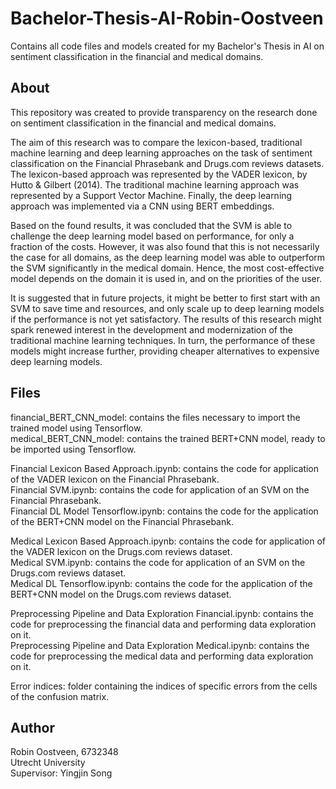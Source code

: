 # Bachelor-Thesis-AI-Robin-Oostveen
Contains all code files and models created for my Bachelor's Thesis in AI on sentiment classification in the financial and medical domains.

## About
This repository was created to provide transparency on the research done on sentiment classification in the financial and medical domains.

The aim of this research was to compare the lexicon-based, traditional machine learning and deep learning approaches on the task of sentiment classification on the Financial Phrasebank and Drugs.com reviews datasets.
The lexicon-based approach was represented by the VADER lexicon, by Hutto & Gilbert (2014). 
The traditional machine learning approach was represented by a Support Vector Machine.
Finally, the deep learning approach was implemented via a CNN using BERT embeddings.

Based on the found results, it was concluded that the SVM is able to challenge the deep learning model based on performance, for only a fraction of the costs. 
However, it was also found that this is not necessarily the case for all domains, as the deep learning model was able to outperform the SVM significantly in the medical domain.
Hence, the most cost-effective model depends on the domain it is used in, and on the priorities of the user.

It is suggested that in future projects, it might be better to first start with an SVM to save time and resources, and only scale up to deep learning models if the performance is not yet satisfactory.
The results of this research might spark renewed interest in the development and modernization of the traditional machine learning techniques. In turn, the performance of these models might increase further, providing cheaper alternatives to expensive deep learning models.

## Files
financial_BERT_CNN_model: contains the files necessary to import the trained model using Tensorflow. <br />
medical_BERT_CNN_model: contains the trained BERT+CNN model, ready to be imported using Tensorflow.<br />

Financial Lexicon Based Approach.ipynb: contains the code for application of the VADER lexicon on the Financial Phrasebank.<br />
Financial SVM.ipynb: contains the code for application of an SVM on the Financial Phrasebank.<br />
Financial DL Model Tensorflow.ipynb: contains the code for the application of the BERT+CNN model on the Financial Phrasebank.<br />

Medical Lexicon Based Approach.ipynb: contains the code for application of the VADER lexicon on the Drugs.com reviews dataset.<br />
Medical SVM.ipynb: contains the code for application of an SVM on the Drugs.com reviews dataset.<br />
Medical DL Tensorflow.ipynb: contains the code for the application of the BERT+CNN model on the Drugs.com reviews dataset.<br />

Preprocessing Pipeline and Data Exploration Financial.ipynb: contains the code for preprocessing the financial data and performing data exploration on it.<br />
Preprocessing Pipeline and Data Exploration Medical.ipynb: contains the code for preprocessing the medical data and performing data exploration on it.

Error indices: folder containing the indices of specific errors from the cells of the confusion matrix.

## Author
Robin Oostveen, 6732348<br />
Utrecht University<br />
Supervisor: Yingjin Song
